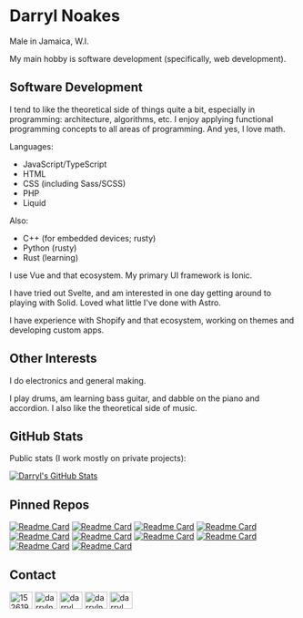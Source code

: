 # Darryl Noakes

Male in Jamaica, W.I.

My main hobby is software development (specifically, web development).

## Software Development

I tend to like the theoretical side of things quite a bit, especially in programming: architecture, algorithms, etc. I enjoy applying functional programming concepts to all areas of programming. And yes, I love math.

Languages:

- JavaScript/TypeScript
- HTML
- CSS (including Sass/SCSS)
- PHP
- Liquid

Also:
- C++ (for embedded devices; rusty)
- Python (rusty)
- Rust (learning)

I use Vue and that ecosystem. My primary UI framework is Ionic.

I have tried out Svelte, and am interested in one day getting around to playing with Solid. Loved what little I've done with Astro.

I have experience with Shopify and that ecosystem, working on themes and developing custom apps.

## Other Interests

I do electronics and general making.

I play drums, am learning bass guitar, and dabble on the piano and accordion. I also like the theoretical side of music.

## GitHub Stats

Public stats (I work mostly on private projects):

[![Darryl's GitHub Stats](https://github-readme-stats.vercel.app/api?username=darrylnoakes&show_icons=true)](https://github.com/anuraghazra/github-readme-stats)

## Pinned Repos

[![Readme Card](https://github-readme-stats.vercel.app/api/pin/?username=vuejs&repo=core&show_owner=true)](https://github.com/anuraghazra/github-readme-stats)
[![Readme Card](https://github-readme-stats.vercel.app/api/pin/?username=vueuse&repo=vueuse)](https://github.com/anuraghazra/github-readme-stats)
[![Readme Card](https://github-readme-stats.vercel.app/api/pin/?username=vitejs&repo=vite)](https://github.com/anuraghazra/github-readme-stats)
[![Readme Card](https://github-readme-stats.vercel.app/api/pin/?username=jakearchibald&repo=idb&show_owner=true)](https://github.com/anuraghazra/github-readme-stats)
[![Readme Card](https://github-readme-stats.vercel.app/api/pin/?username=ionic-team&repo=ionic-framework)](https://github.com/anuraghazra/github-readme-stats)
[![Readme Card](https://github-readme-stats.vercel.app/api/pin/?username=iconify&repo=iconify)](https://github.com/anuraghazra/github-readme-stats)
[![Readme Card](https://github-readme-stats.vercel.app/api/pin/?username=gvergnaud&repo=ts-pattern)](https://github.com/anuraghazra/github-readme-stats)
[![Readme Card](https://github-readme-stats.vercel.app/api/pin/?username=valinet&repo=ExplorerPatcher)](https://github.com/anuraghazra/github-readme-stats)
[![Readme Card](https://github-readme-stats.vercel.app/api/pin/?username=microsoft&repo=PowerToys)](https://github.com/anuraghazra/github-readme-stats)
[![Readme Card](https://github-readme-stats.vercel.app/api/pin/?username=veler&repo=DevToys)](https://github.com/anuraghazra/github-readme-stats)

## Contact

<p>
  <a href="https://stackoverflow.com/users/15261914" target="blank"><img align="center" src="https://raw.githubusercontent.com/rahuldkjain/github-profile-readme-generator/master/src/images/icons/Social/stack-overflow.svg" alt="15261914" height="30" width="40" /></a>
  <a href="https://dev.to/darrylnoakes" target="blank"><img align="center" src="https://raw.githubusercontent.com/rahuldkjain/github-profile-readme-generator/master/src/images/icons/Social/devto.svg" alt="darrylnoakes" height="30" width="40" /></a>
  <a href="https://twitter.com/darryl_noakes" target="blank"><img align="center" src="https://raw.githubusercontent.com/rahuldkjain/github-profile-readme-generator/master/src/images/icons/Social/twitter.svg" alt="darryl_noakes" height="30" width="40" /></a>
  <a href="https://codepen.io/darrylnoakes" target="blank"><img align="center" src="https://raw.githubusercontent.com/rahuldkjain/github-profile-readme-generator/master/src/images/icons/Social/codepen.svg" alt="darrylnoakes" height="30" width="40" /></a>
  <a href="https://codesandbox.com/darryl_noakes" target="blank"><img align="center" src="https://raw.githubusercontent.com/rahuldkjain/github-profile-readme-generator/master/src/images/icons/Social/codesandbox.svg" alt="darryl_noakes" height="30" width="40" /></a>
</p>
